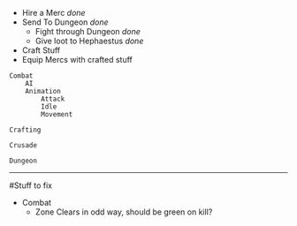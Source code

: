 * Hire a Merc _done_
* Send To Dungeon _done_
    - Fight through Dungeon _done_
    - Give loot to Hephaestus _done_
* Craft Stuff
* Equip Mercs with crafted stuff




```
Combat
    AI
    Animation
        Attack
        Idle
        Movement

Crafting

Crusade

Dungeon
```
---
#Stuff to fix
* Combat
    - Zone Clears in odd way, should be green on kill?